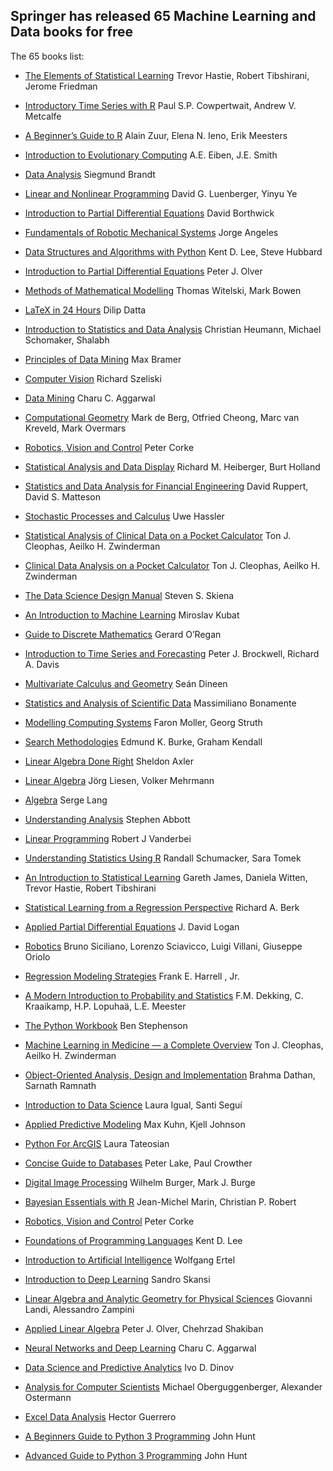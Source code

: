 ## Springer has released 65 Machine Learning and Data books for free

The 65 books list:

- [The Elements of Statistical Learning](http://link.springer.com/openurl?genre=book&isbn=978-0-387-84858-7)
Trevor Hastie, Robert Tibshirani, Jerome Friedman

- [Introductory Time Series with R](http://link.springer.com/openurl?genre=book&isbn=978-0-387-88698-5)
Paul S.P. Cowpertwait, Andrew V. Metcalfe

- [A Beginner’s Guide to R](http://link.springer.com/openurl?genre=book&isbn=978-0-387-93837-0)
Alain Zuur, Elena N. Ieno, Erik Meesters

- [Introduction to Evolutionary Computing](http://link.springer.com/openurl?genre=book&isbn=978-3-662-44874-8)
A.E. Eiben, J.E. Smith

- [Data Analysis](http://link.springer.com/openurl?genre=book&isbn=978-3-319-03762-2)
Siegmund Brandt

- [Linear and Nonlinear Programming](http://link.springer.com/openurl?genre=book&isbn=978-3-319-18842-3)
David G. Luenberger, Yinyu Ye

- [Introduction to Partial Differential Equations](http://link.springer.com/openurl?genre=book&isbn=978-3-319-48936-0)
David Borthwick

- [Fundamentals of Robotic Mechanical Systems](http://link.springer.com/openurl?genre=book&isbn=978-3-319-01851-5)
Jorge Angeles

- [Data Structures and Algorithms with Python](http://link.springer.com/openurl?genre=book&isbn=978-3-319-13072-9)
Kent D. Lee, Steve Hubbard

- [Introduction to Partial Differential Equations](http://link.springer.com/openurl?genre=book&isbn=978-3-319-02099-0)
Peter J. Olver

- [Methods of Mathematical Modelling](http://link.springer.com/openurl?genre=book&isbn=978-3-319-23042-9)
Thomas Witelski, Mark Bowen

- [LaTeX in 24 Hours](http://link.springer.com/openurl?genre=book&isbn=978-3-319-47831-9)
Dilip Datta

- [Introduction to Statistics and Data Analysis](http://link.springer.com/openurl?genre=book&isbn=978-3-319-46162-5)
Christian Heumann, Michael Schomaker, Shalabh

- [Principles of Data Mining](http://link.springer.com/openurl?genre=book&isbn=978-1-4471-7307-6)
Max Bramer

- [Computer Vision](http://link.springer.com/openurl?genre=book&isbn=978-1-84882-935-0)
Richard Szeliski

- [Data Mining](http://link.springer.com/openurl?genre=book&isbn=978-3-319-14142-8)
Charu C. Aggarwal

- [Computational Geometry](http://link.springer.com/openurl?genre=book&isbn=978-3-540-77974-2)
Mark de Berg, Otfried Cheong, Marc van Kreveld, Mark Overmars

- [Robotics, Vision and Control](http://link.springer.com/openurl?genre=book&isbn=978-3-319-54413-7)
Peter Corke

- [Statistical Analysis and Data Display](http://link.springer.com/openurl?genre=book&isbn=978-1-4939-2122-5)
Richard M. Heiberger, Burt Holland

- [Statistics and Data Analysis for Financial Engineering](http://link.springer.com/openurl?genre=book&isbn=978-1-4939-2614-5)
David Ruppert, David S. Matteson

- [Stochastic Processes and Calculus](http://link.springer.com/openurl?genre=book&isbn=978-3-319-23428-1)
Uwe Hassler

- [Statistical Analysis of Clinical Data on a Pocket Calculator](http://link.springer.com/openurl?genre=book&isbn=978-94-007-1211-9)
Ton J. Cleophas, Aeilko H. Zwinderman

- [Clinical Data Analysis on a Pocket Calculator](http://link.springer.com/openurl?genre=book&isbn=978-3-319-27104-0)
Ton J. Cleophas, Aeilko H. Zwinderman

- [The Data Science Design Manual](http://link.springer.com/openurl?genre=book&isbn=978-3-319-55444-0)
Steven S. Skiena

- [An Introduction to Machine Learning](http://link.springer.com/openurl?genre=book&isbn=978-3-319-63913-0)
Miroslav Kubat

- [Guide to Discrete Mathematics](http://link.springer.com/openurl?genre=book&isbn=978-3-319-44561-8)
Gerard O’Regan

- [Introduction to Time Series and Forecasting](http://link.springer.com/openurl?genre=book&isbn=978-3-319-29854-2)
Peter J. Brockwell, Richard A. Davis

- [Multivariate Calculus and Geometry](http://link.springer.com/openurl?genre=book&isbn=978-1-4471-6419-7)
Seán Dineen

- [Statistics and Analysis of Scientific Data](http://link.springer.com/openurl?genre=book&isbn=978-1-4939-6572-4)
Massimiliano Bonamente

- [Modelling Computing Systems](http://link.springer.com/openurl?genre=book&isbn=978-1-84800-322-4)
Faron Moller, Georg Struth

- [Search Methodologies](http://link.springer.com/openurl?genre=book&isbn=978-1-4614-6940-7)
Edmund K. Burke, Graham Kendall

- [Linear Algebra Done Right](http://link.springer.com/openurl?genre=book&isbn=978-3-319-11080-6)
Sheldon Axler

- [Linear Algebra](http://link.springer.com/openurl?genre=book&isbn=978-3-319-24346-7)
Jörg Liesen, Volker Mehrmann

- [Algebra](http://link.springer.com/openurl?genre=book&isbn=978-1-4613-0041-0)
Serge Lang

- [Understanding Analysis](http://link.springer.com/openurl?genre=book&isbn=978-1-4939-2712-8)
Stephen Abbott

- [Linear Programming](http://link.springer.com/openurl?genre=book&isbn=978-1-4614-7630-6)
Robert J Vanderbei

- [Understanding Statistics Using R](http://link.springer.com/openurl?genre=book&isbn=978-1-4614-6227-9)
Randall Schumacker, Sara Tomek

- [An Introduction to Statistical Learning](http://link.springer.com/openurl?genre=book&isbn=978-1-4614-7138-7)
Gareth James, Daniela Witten, Trevor Hastie, Robert Tibshirani


- [Statistical Learning from a Regression Perspective](http://link.springer.com/openurl?genre=book&isbn=978-3-319-44048-4)
Richard A. Berk


- [Applied Partial Differential Equations](http://link.springer.com/openurl?genre=book&isbn=978-3-319-12493-3)
J. David Logan

- [Robotics](http://link.springer.com/openurl?genre=book&isbn=978-1-84628-642-1)
Bruno Siciliano, Lorenzo Sciavicco, Luigi Villani, Giuseppe Oriolo

- [Regression Modeling Strategies](http://link.springer.com/openurl?genre=book&isbn=978-3-319-19425-7)
Frank E. Harrell , Jr.

- [A Modern Introduction to Probability and Statistics](http://link.springer.com/openurl?genre=book&isbn=978-1-84628-168-6)
F.M. Dekking, C. Kraaikamp, H.P. Lopuhaä, L.E. Meester

- [The Python Workbook](http://link.springer.com/openurl?genre=book&isbn=978-3-319-14240-1)
Ben Stephenson

- [Machine Learning in Medicine — a Complete Overview](http://link.springer.com/openurl?genre=book&isbn=978-3-319-15195-3)
Ton J. Cleophas, Aeilko H. Zwinderman

- [Object-Oriented Analysis, Design and Implementation](http://link.springer.com/openurl?genre=book&isbn=978-3-319-24280-4)
Brahma Dathan, Sarnath Ramnath

- [Introduction to Data Science](http://link.springer.com/openurl?genre=book&isbn=978-3-319-50017-1)
Laura Igual, Santi Seguí

- [Applied Predictive Modeling](http://link.springer.com/openurl?genre=book&isbn=978-1-4614-6849-3)
Max Kuhn, Kjell Johnson

- [Python For ArcGIS](http://link.springer.com/openurl?genre=book&isbn=978-3-319-18398-5)
Laura Tateosian

- [Concise Guide to Databases](http://link.springer.com/openurl?genre=book&isbn=978-1-4471-5601-7)
Peter Lake, Paul Crowther

- [Digital Image Processing](http://link.springer.com/openurl?genre=book&isbn=978-1-4471-6684-9)
Wilhelm Burger, Mark J. Burge

- [Bayesian Essentials with R](http://link.springer.com/openurl?genre=book&isbn=978-1-4614-8687-9)
Jean-Michel Marin, Christian P. Robert

- [Robotics, Vision and Control](http://link.springer.com/openurl?genre=book&isbn=978-3-642-20144-8)
Peter Corke

- [Foundations of Programming Languages](http://link.springer.com/openurl?genre=book&isbn=978-3-319-70790-7)
Kent D. Lee

- [Introduction to Artificial Intelligence](http://link.springer.com/openurl?genre=book&isbn=978-3-319-58487-4)
Wolfgang Ertel

- [Introduction to Deep Learning](http://link.springer.com/openurl?genre=book&isbn=978-3-319-73004-2)
Sandro Skansi

- [Linear Algebra and Analytic Geometry for Physical Sciences](http://link.springer.com/openurl?genre=book&isbn=978-3-319-78361-1)
Giovanni Landi, Alessandro Zampini

- [Applied Linear Algebra](http://link.springer.com/openurl?genre=book&isbn=978-3-319-91041-3)
Peter J. Olver, Chehrzad Shakiban

- [Neural Networks and Deep Learning](http://link.springer.com/openurl?genre=book&isbn=978-3-319-94463-0)
Charu C. Aggarwal

- [Data Science and Predictive Analytics](http://link.springer.com/openurl?genre=book&isbn=978-3-319-72347-1)
Ivo D. Dinov

- [Analysis for Computer Scientists](http://link.springer.com/openurl?genre=book&isbn=978-3-319-91155-7)
Michael Oberguggenberger, Alexander Ostermann

- [Excel Data Analysis](http://link.springer.com/openurl?genre=book&isbn=978-3-030-01279-3)
Hector Guerrero

- [A Beginners Guide to Python 3 Programming](http://link.springer.com/openurl?genre=book&isbn=978-3-030-20290-3)
John Hunt

- [Advanced Guide to Python 3 Programming](http://link.springer.com/openurl?genre=book&isbn=978-3-030-25943-3)
John Hunt

